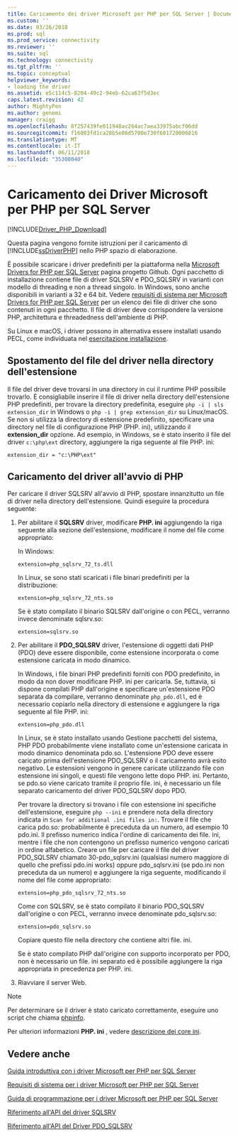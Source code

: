 ```yaml
---
title: Caricamento dei driver Microsoft per PHP per SQL Server | Documenti Microsoft
ms.custom: ''
ms.date: 03/26/2018
ms.prod: sql
ms.prod_service: connectivity
ms.reviewer: ''
ms.suite: sql
ms.technology: connectivity
ms.tgt_pltfrm: ''
ms.topic: conceptual
helpviewer_keywords:
- loading the driver
ms.assetid: e5c114c5-8204-49c2-94eb-62ca63f5d3ec
caps.latest.revision: 42
author: MightyPen
ms.author: genemi
manager: craigg
ms.openlocfilehash: 8f257439fe011948ac264ac7aea33975abcf06dd
ms.sourcegitcommit: f16003fd1ca28b5e06d5700e730f681720006816
ms.translationtype: MT
ms.contentlocale: it-IT
ms.lasthandoff: 06/11/2018
ms.locfileid: "35308040"
---
```

# <a name="loading-the-microsoft-drivers-for-php-for-sql-server"></a>Caricamento dei Driver Microsoft per PHP per SQL Server
[!INCLUDE[Driver_PHP_Download](../../includes/driver_php_download.md)]

Questa pagina vengono fornite istruzioni per il caricamento di [!INCLUDE[ssDriverPHP](../../includes/ssdriverphp_md.md)] nello PHP spazio di elaborazione.  
  
È possibile scaricare i driver predefiniti per la piattaforma nella [Microsoft Drivers for PHP per SQL Server](https://github.com/Microsoft/msphpsql/releases) pagina progetto Github. Ogni pacchetto di installazione contiene file di driver SQLSRV e PDO_SQLSRV in varianti con modello di threading e non a thread singolo. In Windows, sono anche disponibili in varianti a 32 e 64 bit. Vedere [requisiti di sistema per Microsoft Drivers for PHP per SQL Server](../../connect/php/system-requirements-for-the-php-sql-driver.md) per un elenco dei file di driver che sono contenuti in ogni pacchetto. Il file di driver deve corrispondere la versione PHP, architettura e threadedness dell'ambiente di PHP.

Su Linux e macOS, i driver possono in alternativa essere installati usando PECL, come individuata nel [esercitazione installazione](../../connect/php/installation-tutorial-linux-mac.md).
  
## <a name="moving-the-driver-file-into-your-extension-directory"></a>Spostamento del file del driver nella directory dell'estensione  
Il file del driver deve trovarsi in una directory in cui il runtime PHP possibile trovarlo. È consigliabile inserire il file di driver nella directory dell'estensione PHP predefiniti, per trovare la directory predefinita, eseguire `php -i | sls extension_dir` in Windows o `php -i | grep extension_dir` su Linux/macOS. Se non si utilizza la directory di estensione predefinito, specificare una directory nel file di configurazione PHP (PHP. ini), utilizzando il **extension_dir** opzione. Ad esempio, in Windows, se è stato inserito il file del driver `c:\php\ext` directory, aggiungere la riga seguente al file PHP. ini:
  
```  
extension_dir = "c:\PHP\ext"  
```

## <a name="loading-the-driver-at-php-startup"></a>Caricamento del driver all'avvio di PHP  
Per caricare il driver SQLSRV all'avvio di PHP, spostare innanzitutto un file di driver nella directory dell'estensione. Quindi eseguire la procedura seguente:  
  
1.  Per abilitare il **SQLSRV** driver, modificare **PHP. ini** aggiungendo la riga seguente alla sezione dell'estensione, modificare il nome del file come appropriato:  
  
    In Windows: 
    ```  
    extension=php_sqlsrv_72_ts.dll  
    ```  
    In Linux, se sono stati scaricati i file binari predefiniti per la distribuzione: 
    ```  
    extension=php_sqlsrv_72_nts.so  
    ```
    Se è stato compilato il binario SQLSRV dall'origine o con PECL, verranno invece denominate sqlsrv.so:
    ```
    extension=sqlsrv.so
    ```
  
2.  Per abilitare il **PDO_SQLSRV** driver, l'estensione di oggetti dati PHP (PDO) deve essere disponibile, come estensione incorporata o come estensione caricata in modo dinamico.

    In Windows, i file binari PHP predefiniti forniti con PDO predefinito, in modo da non dover modificare PHP. ini per caricarla. Se, tuttavia, si dispone compilati PHP dall'origine e specificare un'estensione PDO separata da compilare, verranno denominate `php_pdo.dll`, ed è necessario copiarlo nella directory di estensione e aggiungere la riga seguente al file PHP. ini:  
    ```
    extension=php_pdo.dll  
    ```
    In Linux, se è stato installato usando Gestione pacchetti del sistema, PHP PDO probabilmente viene installato come un'estensione caricata in modo dinamico denominata pdo.so. L'estensione PDO deve essere caricato prima dell'estensione PDO_SQLSRV o il caricamento avrà esito negativo. Le estensioni vengono in genere caricate utilizzando file con estensione ini singoli, e questi file vengono lette dopo PHP. ini. Pertanto, se pdo.so viene caricato tramite il proprio file. ini, è necessario un file separato caricamento del driver PDO_SQLSRV dopo PDO. 

    Per trovare la directory si trovano i file con estensione ini specifiche dell'estensione, eseguire `php --ini` e prendere nota della directory indicata in `Scan for additional .ini files in:`. Trovare il file che carica pdo.so: probabilmente è preceduta da un numero, ad esempio 10 pdo.ini. Il prefisso numerico indica l'ordine di caricamento dei file. ini, mentre i file che non contengono un prefisso numerico vengono caricati in ordine alfabetico. Creare un file per caricare il file del driver PDO_SQLSRV chiamato 30-pdo_sqlsrv.ini (qualsiasi numero maggiore di quello che prefissi pdo.ini works) oppure pdo_sqlsrv.ini (se pdo.ini non preceduta da un numero) e aggiungere la riga seguente, modificando il nome del file come appropriato:  
    ```
    extension=php_pdo_sqlsrv_72_nts.so
    ```
    Come con SQLSRV, se è stato compilato il binario PDO_SQLSRV dall'origine o con PECL, verranno invece denominate pdo_sqlsrv.so:
    ```
    extension=pdo_sqlsrv.so
    ```
    Copiare questo file nella directory che contiene altri file. ini. 

    Se è stato compilato PHP dall'origine con supporto incorporato per PDO, non è necessario un file. ini separato ed è possibile aggiungere la riga appropriata in precedenza per PHP. ini.
  
3.  Riavviare il server Web.  
  
> [!NOTE]  
> Per determinare se il driver è stato caricato correttamente, eseguire uno script che chiama [phpinfo](http://php.net/manual/en/function.phpinfo.php).  
  
Per ulteriori informazioni **PHP. ini** , vedere [descrizione dei core ini](http://php.net/manual/en/ini.core.php).  
  
## <a name="see-also"></a>Vedere anche  
[Guida introduttiva con i driver Microsoft per PHP per SQL Server](../../connect/php/getting-started-with-the-php-sql-driver.md)

[Requisiti di sistema per i driver Microsoft per PHP per SQL Server](../../connect/php/system-requirements-for-the-php-sql-driver.md)

[Guida di programmazione per i driver Microsoft per PHP per SQL Server](../../connect/php/programming-guide-for-php-sql-driver.md)

[Riferimento all'API del driver SQLSRV](../../connect/php/sqlsrv-driver-api-reference.md)

[Riferimento all'API del Driver PDO_SQLSRV](../../connect/php/pdo-sqlsrv-driver-reference.md)  
  
